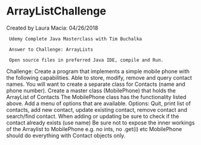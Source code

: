 # ArrayListChallenge

 Created by Laura Macia: 04/26/2018
 
     Udemy Complete Java Masterclass with Tim Buchalka
     
     Answer to Challenge: ArrayLists
     
     Open source files in preferred Java IDE, compile and Run.
  
  Challenge: 
     Create a program that implements a simple mobile phone with the following capabilities.
     Able to store, modify, remove and query contact names.
     You will want to create a separate class for Contacts (name and phone number).
     Create a master class (MobilePhone) that holds the ArrayList of Contacts
     The MobilePhone class has the functionality listed above.
     Add a menu of options that are available.
     Options:  Quit, print list of contacts, add new contact, update existing contact, remove contact
     and search/find contact.
     When adding or updating be sure to check if the contact already exists (use name)
     Be sure not to expose the inner workings of the Arraylist to MobilePhone
     e.g. no ints, no .get(i) etc
     MobilePhone should do everything with Contact objects only.

